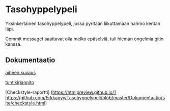 # Tasohyppelypeli
Yksinkertainen tasohyppelypeli, jossa pyritään liikuttamaan hahmo kentän läpi.

Commit messaget saattavat olla melko epäselviä, tuli hieman ongelmia gitin kanssa.
## Dokumentaatio
[aiheen kuvaus](Dokumentaatio/aiheenKuvausJaRakenne.md)

[tuntikirjanpito](Dokumentaatio/tuntikirjanpito.md)

[Checkstyle-raportti] (https://htmlpreview.github.io/?https://github.com/Erkkapyy/Tasohyppelypeli/blob/master/Dokumentaatio/site/checkstyle.html)
